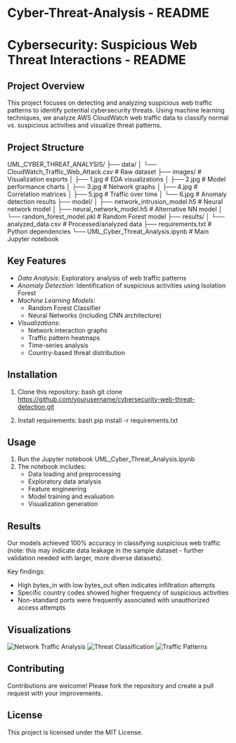 # Cyber-Threat-Analysis - README
# Cybersecurity: Suspicious Web Threat Interactions - README

## Project Overview
This project focuses on detecting and analyzing suspicious web traffic patterns to identify potential cybersecurity threats. Using machine learning techniques, we analyze AWS CloudWatch web traffic data to classify normal vs. suspicious activities and visualize threat patterns.

## Project Structure

UML_CYBER_THREAT_ANALYSIS/
├── data/
│   └── CloudWatch_Traffic_Web_Attack.csv       # Raw dataset
├── images/                                     # Visualization exports
│   ├── 1.jpg                                  # EDA visualizations
│   ├── 2.jpg                                  # Model performance charts
│   ├── 3.jpg                                  # Network graphs
│   ├── 4.jpg                                  # Correlation matrices
│   ├── 5.jpg                                  # Traffic over time
│   └── 6.jpg                                  # Anomaly detection results
├── model/
│   ├── network_intrusion_model.h5             # Neural network model
│   ├── neural_network_model.h5                # Alternative NN model
│   └── random_forest_model.pkl                # Random Forest model
├── results/
│   └── analyzed_data.csv                      # Processed/analyzed data
├── requirements.txt                           # Python dependencies
└── UML_Cyber_Threat_Analysis.ipynb           # Main Jupyter notebook


## Key Features
- *Data Analysis*: Exploratory analysis of web traffic patterns
- *Anomaly Detection*: Identification of suspicious activities using Isolation Forest
- *Machine Learning Models*:
  - Random Forest Classifier
  - Neural Networks (including CNN architecture)
- *Visualizations*:
  - Network interaction graphs
  - Traffic pattern heatmaps
  - Time-series analysis
  - Country-based threat distribution

## Installation
1. Clone this repository:
   bash
   git clone https://github.com/yourusername/cybersecurity-web-threat-detection.git
   
2. Install requirements:
   bash
   pip install -r requirements.txt
   

## Usage
1. Run the Jupyter notebook UML_Cyber_Threat_Analysis.ipynb
2. The notebook includes:
   - Data loading and preprocessing
   - Exploratory data analysis
   - Feature engineering
   - Model training and evaluation
   - Visualization generation

## Results
Our models achieved 100% accuracy in classifying suspicious web traffic (note: this may indicate data leakage in the sample dataset - further validation needed with larger, more diverse datasets).

Key findings:
- High bytes_in with low bytes_out often indicates infiltration attempts
- Specific country codes showed higher frequency of suspicious activities
- Non-standard ports were frequently associated with unauthorized access attempts

## Visualizations
![Network Traffic Analysis](images/3.jpg)
![Threat Classification](images/6.jpg)
![Traffic Patterns](images/5.jpg)

## Contributing
Contributions are welcome! Please fork the repository and create a pull request with your improvements.

## License
This project is licensed under the MIT License.
